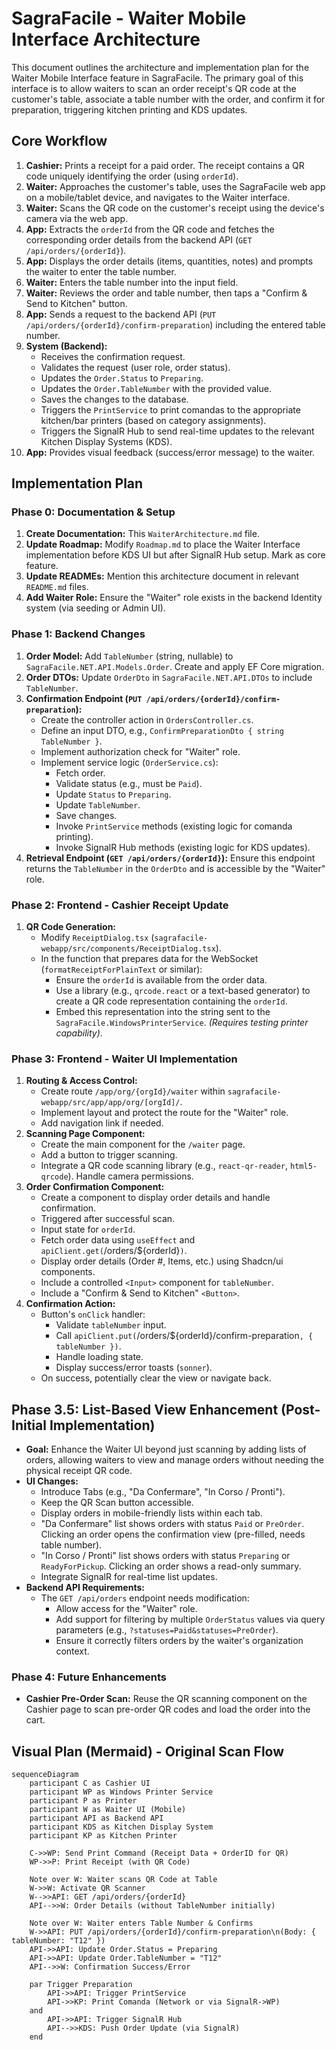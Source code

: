 # SagraFacile - Waiter Mobile Interface Architecture

This document outlines the architecture and implementation plan for the Waiter Mobile Interface feature in SagraFacile. The primary goal of this interface is to allow waiters to scan an order receipt's QR code at the customer's table, associate a table number with the order, and confirm it for preparation, triggering kitchen printing and KDS updates.

## Core Workflow

1.  **Cashier:** Prints a receipt for a paid order. The receipt contains a QR code uniquely identifying the order (using `orderId`).
2.  **Waiter:** Approaches the customer's table, uses the SagraFacile web app on a mobile/tablet device, and navigates to the Waiter interface.
3.  **Waiter:** Scans the QR code on the customer's receipt using the device's camera via the web app.
4.  **App:** Extracts the `orderId` from the QR code and fetches the corresponding order details from the backend API (`GET /api/orders/{orderId}`).
5.  **App:** Displays the order details (items, quantities, notes) and prompts the waiter to enter the table number.
6.  **Waiter:** Enters the table number into the input field.
7.  **Waiter:** Reviews the order and table number, then taps a "Confirm & Send to Kitchen" button.
8.  **App:** Sends a request to the backend API (`PUT /api/orders/{orderId}/confirm-preparation`) including the entered table number.
9.  **System (Backend):**
    *   Receives the confirmation request.
    *   Validates the request (user role, order status).
    *   Updates the `Order.Status` to `Preparing`.
    *   Updates the `Order.TableNumber` with the provided value.
    *   Saves the changes to the database.
    *   Triggers the `PrintService` to print comandas to the appropriate kitchen/bar printers (based on category assignments).
    *   Triggers the SignalR Hub to send real-time updates to the relevant Kitchen Display Systems (KDS).
10. **App:** Provides visual feedback (success/error message) to the waiter.

## Implementation Plan

### Phase 0: Documentation & Setup

1.  **Create Documentation:** This `WaiterArchitecture.md` file.
2.  **Update Roadmap:** Modify `Roadmap.md` to place the Waiter Interface implementation before KDS UI but after SignalR Hub setup. Mark as core feature.
3.  **Update READMEs:** Mention this architecture document in relevant `README.md` files.
4.  **Add Waiter Role:** Ensure the "Waiter" role exists in the backend Identity system (via seeding or Admin UI).

### Phase 1: Backend Changes

1.  **Order Model:** Add `TableNumber` (string, nullable) to `SagraFacile.NET.API.Models.Order`. Create and apply EF Core migration.
2.  **Order DTOs:** Update `OrderDto` in `SagraFacile.NET.API.DTOs` to include `TableNumber`.
3.  **Confirmation Endpoint (`PUT /api/orders/{orderId}/confirm-preparation`):**
    *   Create the controller action in `OrdersController.cs`.
    *   Define an input DTO, e.g., `ConfirmPreparationDto { string TableNumber }`.
    *   Implement authorization check for "Waiter" role.
    *   Implement service logic (`OrderService.cs`):
        *   Fetch order.
        *   Validate status (e.g., must be `Paid`).
        *   Update `Status` to `Preparing`.
        *   Update `TableNumber`.
        *   Save changes.
        *   Invoke `PrintService` methods (existing logic for comanda printing).
        *   Invoke SignalR Hub methods (existing logic for KDS updates).
4.  **Retrieval Endpoint (`GET /api/orders/{orderId}`):** Ensure this endpoint returns the `TableNumber` in the `OrderDto` and is accessible by the "Waiter" role.

### Phase 2: Frontend - Cashier Receipt Update

1.  **QR Code Generation:**
    *   Modify `ReceiptDialog.tsx` (`sagrafacile-webapp/src/components/ReceiptDialog.tsx`).
    *   In the function that prepares data for the WebSocket (`formatReceiptForPlainText` or similar):
        *   Ensure the `orderId` is available from the order data.
        *   Use a library (e.g., `qrcode.react` or a text-based generator) to create a QR code representation containing the `orderId`.
        *   Embed this representation into the string sent to the `SagraFacile.WindowsPrinterService`. *(Requires testing printer capability)*.

### Phase 3: Frontend - Waiter UI Implementation

1.  **Routing & Access Control:**
    *   Create route `/app/org/{orgId}/waiter` within `sagrafacile-webapp/src/app/app/org/[orgId]/`.
    *   Implement layout and protect the route for the "Waiter" role.
    *   Add navigation link if needed.
2.  **Scanning Page Component:**
    *   Create the main component for the `/waiter` page.
    *   Add a button to trigger scanning.
    *   Integrate a QR code scanning library (e.g., `react-qr-reader`, `html5-qrcode`). Handle camera permissions.
3.  **Order Confirmation Component:**
    *   Create a component to display order details and handle confirmation.
    *   Triggered after successful scan.
    *   Input state for `orderId`.
    *   Fetch order data using `useEffect` and `apiClient.get(`/orders/${orderId}`)`.
    *   Display order details (Order #, Items, etc.) using Shadcn/ui components.
    *   Include a controlled `<Input>` component for `tableNumber`.
    *   Include a "Confirm & Send to Kitchen" `<Button>`.
4.  **Confirmation Action:**
    *   Button's `onClick` handler:
        *   Validate `tableNumber` input.
        *   Call `apiClient.put(`/orders/${orderId}/confirm-preparation`, { tableNumber })`.
        *   Handle loading state.
        *   Display success/error toasts (`sonner`).
    *   On success, potentially clear the view or navigate back.

## Phase 3.5: List-Based View Enhancement (Post-Initial Implementation)

*   **Goal:** Enhance the Waiter UI beyond just scanning by adding lists of orders, allowing waiters to view and manage orders without needing the physical receipt QR code.
*   **UI Changes:**
    *   Introduce Tabs (e.g., "Da Confermare", "In Corso / Pronti").
    *   Keep the QR Scan button accessible.
    *   Display orders in mobile-friendly lists within each tab.
    *   "Da Confermare" list shows orders with status `Paid` or `PreOrder`. Clicking an order opens the confirmation view (pre-filled, needs table number).
    *   "In Corso / Pronti" list shows orders with status `Preparing` or `ReadyForPickup`. Clicking an order shows a read-only summary.
    *   Integrate SignalR for real-time list updates.
*   **Backend API Requirements:**
    *   The `GET /api/orders` endpoint needs modification:
        *   Allow access for the "Waiter" role.
        *   Add support for filtering by multiple `OrderStatus` values via query parameters (e.g., `?statuses=Paid&statuses=PreOrder`).
        *   Ensure it correctly filters orders by the waiter's organization context.

### Phase 4: Future Enhancements

*   **Cashier Pre-Order Scan:** Reuse the QR scanning component on the Cashier page to scan pre-order QR codes and load the order into the cart.

## Visual Plan (Mermaid) - Original Scan Flow

```mermaid
sequenceDiagram
    participant C as Cashier UI
    participant WP as Windows Printer Service
    participant P as Printer
    participant W as Waiter UI (Mobile)
    participant API as Backend API
    participant KDS as Kitchen Display System
    participant KP as Kitchen Printer

    C->>WP: Send Print Command (Receipt Data + OrderID for QR)
    WP->>P: Print Receipt (with QR Code)

    Note over W: Waiter scans QR Code at Table
    W->>W: Activate QR Scanner
    W-->>API: GET /api/orders/{orderId}
    API-->>W: Order Details (without TableNumber initially)

    Note over W: Waiter enters Table Number & Confirms
    W->>API: PUT /api/orders/{orderId}/confirm-preparation\n(Body: { tableNumber: "T12" })
    API->>API: Update Order.Status = Preparing
    API->>API: Update Order.TableNumber = "T12"
    API-->>W: Confirmation Success/Error

    par Trigger Preparation
        API->>API: Trigger PrintService
        API->>KP: Print Comanda (Network or via SignalR->WP)
    and
        API->>API: Trigger SignalR Hub
        API-->>KDS: Push Order Update (via SignalR)
    end
